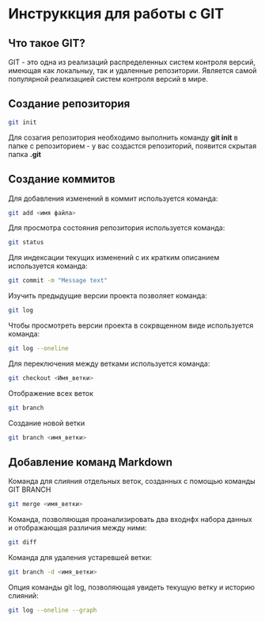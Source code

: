 # Инструккция для работы с GIT

## Что такое GIT?
GIT - это одна из реализаций распределенных систем контроля версий, имеющая как локальныу, так и удаленные репозитории. Является самой популярной реализацией систем контроля версий в мире.

## Создание репозитория

```sh
git init
```
Для созагия репозитория необходимо выполнить команду **git init** в папке с репозиторием - у вас создастся репозиторий, появится скрытая папка **.git**

## Создание коммитов
Для добавления изменений в коммит используется команда:
```sh
git add <имя файла>
```
Для просмотра состояния репозитория используется команда:
```sh
git status
```
Для индексации текущих изменений с их кратким описанием используется команда:
```sh
git commit -m "Message text"
```
Изучить предыдущие версии проекта позволяет команда:
```sh
git log
```
Чтобы просмотреть версии проекта в сокрвщенном виде используется команда:
```sh
git log --oneline
```
Для переключения между ветками используется команда:
```sh
git checkout <Имя_ветки>
```

Отображение всех веток
```sh
git branch
```
Создание новой ветки
```sh
git branch <имя_ветки>
```

## Добавление команд Markdown

Команда для слияния отдельных веток, созданных с помощью команды GIT BRANCH
```sh
git merge <имя_ветки>
```

Команда, позволяющая проанализировать два входнфх набора данных и отображающая различия между ними:
```sh
git diff
```

 Команда для удаления устаревшей ветки:
 ```sh
 git branch -d <имя_ветки>
 ```
 Опция команды git log, позволяющая увидеть текущую ветку и историю слияний:
 ```sh
 git log --oneline --graph
 ```